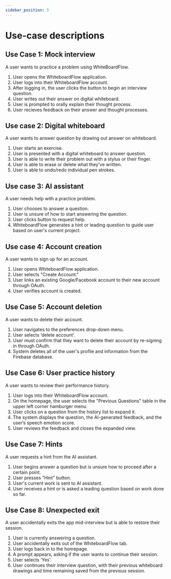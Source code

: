 ```yaml
---
sidebar_position: 5
---
```


# Use-case descriptions

## Use Case 1: Mock interview
A user wants to practice a problem using WhiteBoardFlow.
1. User opens the WhiteboardFlow application.
2. User logs into their WhiteboardFlow account.
3. After logging in, the user clicks the button to begin an interview question.
4. User writes out their answer on digital whiteboard.
5. User is prompted to orally explain their thought process.
6. User recieves feedback on their answer and thought processes.

## Use case 2: Digital whiteboard
A user wants to answer question by drawing out answer on whiteboard.
1. User starts an exercise.
2. User is presented with a digital whiteboard to answer question.
3. User is able to write their problem out with a stylus or their finger.
4. User is able to erase or delete what they've written.
5. User is able to undo/redo individual pen strokes.

## Use case 3: AI assistant
A user needs help with a practice problem.
1. User chooses to  answer a question.
2. User is unsure of how to start answering the question.
3. User clicks button to request help.
4. WhiteboardFlow generates a hint or leading question to guide user based on user's current project.

## Use case 4: Account creation
A user wants to sign up for an account.
1. User opens WhiteboardFlow application.
2. User selects "Create Account."
3. User links an existing Google/Facebook account to their new account through
   OAuth.
4. User verifies account is created.

## Use Case 5: Account deletion
A user wants to delete their account.
1. User navigates to the preferences drop-down menu.
2. User selects ‘delete account’.
3. User must confirm that they want to delete their account by re-signing in
   through OAuth.
4. System deletes all of the user's profile and information from the Firebase database.


## Use Case 6: User practice history
A user wants to review their performance history.
1. User logs into their WhiteboardFlow account.
2. On the homepage, the user selects the "Previous Questions" table in the upper left corner hamburger menu.
3. User clicks on a question from the history list to expand it.
4. The system displays the question, the AI-generated feedback, and the user’s speech emotion score.
5. User reviews the feedback and closes the expanded view.

<!--## Use Case 7: Request a different question
A user requests a more challenging question.
1. User logs into WhiteboardFlow and starts an interview.
2. After completing the first question, the user selects the “New Question” option
3. User opts for a “High Difficulty” question from the dropdown menu.
4. The system generates a more complex problem, with a longer time limit.
5. User begins solving the problem on the whiteboard, with Ai monitoring their progress.
6. User finishes some questions, clicks on the exit button, and logs out from the application. -->

## Use Case 7: Hints
A user requests a hint from the AI assistant.
1. User begins answer a question but is unsure how to proceed after a certain point.
2. User presses "Hint" button.
3. User's current work is sent to AI assistant.
4. User receives a hint or is asked a leading question based on work done so far.

## Use Case 8: Unexpected exit
A user accidentally exits the app mid-interview but is able to restore their session.
1. User is currently answering a question.
2. User accidentally exits out of the WhiteboardFlow tab.
3. User logs back in to the homepage.
4. A prompt appears, asking if the user wants to continue their session.
5. User selects ‘Yes’.
6. User continues their interview question, with their previous whiteboard drawings and time remaining saved from the previous session.
